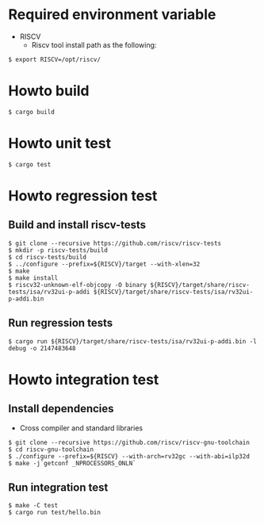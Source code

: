 # Required environment variable

- RISCV
  - Riscv tool install path as the following:

```
$ export RISCV=/opt/riscv/
```

# Howto build

```
$ cargo build
```


# Howto unit test

```
$ cargo test
```

# Howto regression test

## Build and install riscv-tests

```
$ git clone --recursive https://github.com/riscv/riscv-tests
$ mkdir -p riscv-tests/build
$ cd riscv-tests/build
$ ../configure --prefix=${RISCV}/target --with-xlen=32
$ make
$ make install
$ riscv32-unknown-elf-objcopy -O binary ${RISCV}/target/share/riscv-tests/isa/rv32ui-p-addi ${RISCV}/target/share/riscv-tests/isa/rv32ui-p-addi.bin
```

## Run regression tests
```
$ cargo run ${RISCV}/target/share/riscv-tests/isa/rv32ui-p-addi.bin -l debug -o 2147483648
```

# Howto integration test

## Install dependencies

- Cross compiler and standard libraries
```
$ git clone --recursive https://github.com/riscv/riscv-gnu-toolchain
$ cd riscv-gnu-toolchain
$ ./configure --prefix=${RISCV} --with-arch=rv32gc --with-abi=ilp32d
$ make -j`getconf _NPROCESSORS_ONLN`
```

## Run integration test
```
$ make -C test
$ cargo run test/hello.bin
```
